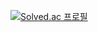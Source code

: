 
[![Solved.ac
프로필](http://mazassumnida.wtf/api/generate_badge?boj=smdtb1998)](https://solved.ac/smdtb1998)
